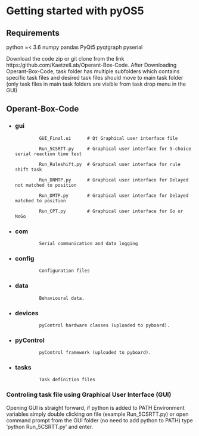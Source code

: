 # Getting started with pyOS5
## Requirements
python =< 3.6
numpy
pandas
PyQt5
pyqtgraph
pyserial

Download the code zip or git clone from the link https:/github.com/KaetzelLab/Operant-Box-Code. After Downloading Operant-Box-Code, task folder has multiple subfolders which contains specific task files and desired task files should move to main task folder (only task files in main task folders are visible from task drop menu in the GUI)
## Operant-Box-Code
- ### gui  
               GUI_Final.ui      # Qt Graphical user interface file 
       
               Run_5CSRTT.py     # Graphical user interface for 5-choice serial reaction time test
      
               Run_Ruleshift.py  # Graphical user interface for rule shift task

               Run_DNMTP.py      # Graphical user interface for Delayed not matched to position
	    
               Run_DMTP.py       # Graphical user interface for Delayed matched to position	
	    
               Run_CPT.py        # Graphical user interface for Go or NoGo
- ### com           
               Serial communication and data logging
   
- ### config       
               Configuration files
   
- ### data         
               Behavioural data.   
    
- ### devices      
               pyControl hardware classes (uploaded to pyboard).
    
- ### pyControl    
               pyControl framework (uploaded to pyboard).
    
- ### tasks        
               Task definition files
               
### Controling task file using Graphical User Interface (GUI)
Opening GUI is straight forward, if python is added to PATH Environment variables simply double clicking on file (example Run_5CSRTT.py) or open command prompt from the GUI folder (no need to add python to PATH) type ‘python Run_5CSRTT.py’ and enter.


<gif src = "/Images and Animations/GUI_animation.gif">

    
